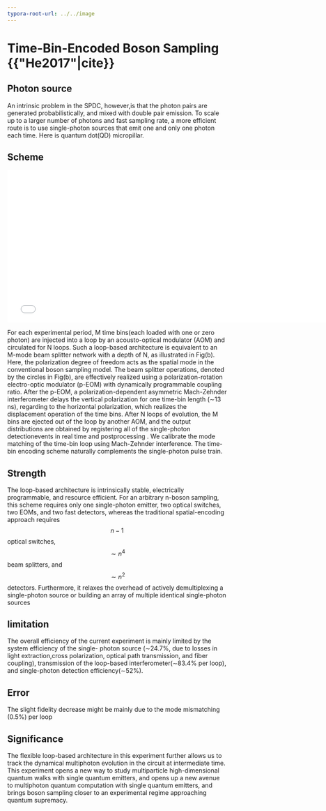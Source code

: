 ```yaml
---
typora-root-url: ../../image
---
```


# Time-Bin-Encoded Boson Sampling {{"He2017"|cite}} 

## Photon source

An intrinsic problem in the SPDC, however,is that the photon pairs are generated probabilistically,
and mixed with double pair emission. To scale up to a larger number of photons and fast sampling rate, a more efficient route is to use single-photon sources that emit one and only one photon each time. Here is quantum dot(QD) micropillar.

## Scheme

 <embed
 src="../image/schemwtimebin.svg" 
 alt="scheme"
 width="750"
 height="350"/>

For each experimental period, M time bins(each loaded with one or zero photon) are injected into a loop by an acousto-optical modulator (AOM) and circulated for N loops. Such a loop-based architecture is equivalent to an M-mode beam splitter network with a depth of N, as illustrated in Fig(b). Here, the polarization degree of freedom acts as the spatial mode in the conventional boson sampling model. The beam splitter operations, denoted by the circles in Fig(b), are effectively realized using a polarization-rotation electro-optic modulator (p-EOM) with dynamically programmable coupling ratio. After the p-EOM, a polarization-dependent asymmetric Mach-Zehnder interferometer delays the vertical polarization for one time-bin length (∼13 ns), regarding to the horizontal polarization, which realizes the displacement operation of the time bins. After N loops of evolution, the M bins are ejected out of the loop by another AOM, and the output distributions are obtained by registering all of the single-photon detectionevents in real time and postprocessing . We calibrate the mode matching of the time-bin loop using Mach-Zehnder interference. The time-bin encoding scheme naturally complements the single-photon pulse train.

## Strength

The loop-based architecture is intrinsically stable, electrically programmable, and resource efficient. For an arbitrary n-boson sampling, this scheme requires only one single-photon emitter, two optical switches, two EOMs, and two fast detectors, whereas the traditional spatial-encoding approach requires $$n-1$$ optical switches, $$ \sim n^4 $$  beam splitters, and $$\sim n^2$$detectors.  Furthermore, it relaxes the overhead of actively demultiplexing a single-photon source or building an array of multiple identical single-photon sources

## limitation

The overall efficiency of the current experiment is
mainly limited by the system efficiency of the single-
photon source (∼24.7%, due to losses in light extraction,cross polarization, optical path transmission, and fiber coupling), transmission of the loop-based interferometer(∼83.4% per loop), and single-photon detection efficiency(∼52%).

## Error

The slight fidelity decrease might be mainly due to the mode mismatching (0.5%) per loop

## Significance

The flexible loop-based architecture in this experiment further allows us to track the dynamical multiphoton evolution in the circuit at intermediate time. This experiment opens a new way to study multiparticle high-dimensional quantum walks with single quantum emitters, and opens up a new avenue to multiphoton quantum computation with single quantum emitters, and brings boson sampling closer to an experimental regime approaching quantum supremacy.



